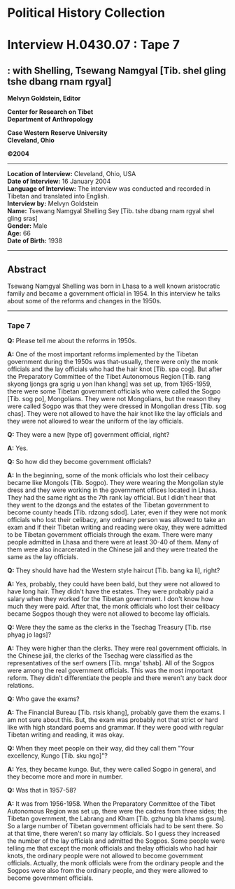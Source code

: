 # Political History Collection  
# Interview H.0430.07 : Tape 7  
##  : with Shelling, Tsewang Namgyal [Tib. shel gling tshe dbang rnam rgyal]  


**Melvyn Goldstein, Editor**  

**Center for Research on Tibet**  
**Department of Anthropology**  

**Case Western Reserve University**  
**Cleveland, Ohio**  

**©2004**  

---  
**Location of Interview:** Cleveland, Ohio, USA  
**Date of Interview:** 16 January 2004  
**Language of Interview:** The interview was conducted and recorded in Tibetan and translated into English.  
**Interview by:** Melvyn Goldstein  
**Name:** Tsewang Namgyal Shelling Sey [Tib. tshe dbang rnam rgyal shel gling sras]  
**Gender:** Male  
**Age:** 66  
**Date of Birth:** 1938  

---  
## Abstract  

 Tsewang Namgyal Shelling was born in Lhasa to a well known aristocratic family and became a government official in 1954. In this interview he talks about some of the reforms and changes in the 1950s.
  
---
### Tape 7  
**Q:**  Please tell me about the reforms in 1950s.   

**A:**  One of the most important reforms implemented by the Tibetan government during the 1950s was that-usually, there were only the monk officials and the lay officials who had the hair knot [Tib. spa cog]. But after the Preparatory Committee of the Tibet Autonomous Region [Tib. rang skyong ljongs gra sgrig u yon lhan khang] was set up, from 1965-1959, there were some Tibetan government officials who were called the Sogpo [Tib. sog po], Mongolians. They were not Mongolians, but the reason they were called Sogpo was that they were dressed in Mongolian dress [Tib. sog chas]. They were not allowed to have the hair knot like the lay officials and they were not allowed to wear the uniform of the lay officials.   

**Q:**  They were a new [type of] government official, right?   

**A:**  Yes.   

**Q:**  So how did they become government officials?   

**A:**  In the beginning, some of the monk officials who lost their celibacy became like Mongols (Tib. Sogpo). They were wearing the Mongolian style dress and they were working in the government offices located in Lhasa. They had the same right as the 7th rank lay official. But I didn't hear that they went to the dzongs and the estates of the Tibetan government to become county heads [Tib. rdzong sdod]. Later, even if they were not monk officials who lost their celibacy, any ordinary person was allowed to take an exam and if their Tibetan writing and reading were okay, they were admitted to be Tibetan government officials through the exam. There were many people admitted in Lhasa and there were at least 30-40 of them. Many of them were also incarcerated in the Chinese jail and they were treated the same as the lay officials.   

**Q:**  They should have had the Western style haircut [Tib. bang ka li], right?   

**A:**  Yes, probably, they could have been bald, but they were not allowed to have long hair. They didn't have the estates. They were probably paid a salary when they worked for the Tibetan government. I don't know how much they were paid. After that, the monk officials who lost their celibacy became Sogpos though they were not allowed to become lay officials.   

**Q:**  Were they the same as the clerks in the Tsechag Treasury [Tib. rtse phyag jo lags]?   

**A:**  They were higher than the clerks. They were real government officials. In the Chinese jail, the clerks of the Tsechag were classified as the representatives of the serf owners [Tib. mnga' tshab]. All of the Sogpos were among the real government officials. This was the most important reform. They didn't differentiate the people and there weren't any back door relations.   

**Q:**  Who gave the exams?   

**A:**  The Financial Bureau [Tib. rtsis khang], probably gave them the exams. I am not sure about this. But, the exam was probably not that strict or hard like with high standard poems and grammar. If they were good with regular Tibetan writing and reading, it was okay.   

**Q:**  When they meet people on their way, did they call them "Your excellency, Kungo [Tib. sku ngo]"?   

**A:**  Yes, they became kungo. But, they were called Sogpo in general, and they become more and more in number.   

**Q:**  Was that in 1957-58?   

**A:**  It was from 1956-1958. When the Preparatory Committee of the Tibet Autonomous Region was set up, there were the cadres from three sides; the Tibetan government, the Labrang and Kham [Tib. gzhung bla khams gsum]. So a large number of Tibetan government officials had to be sent there. So at that time, there weren't so many lay officials. So I guess they increased the number of the lay officials and admitted the Sogpos. Some people were telling me that except the monk officials and thelay officials who had hair knots, the ordinary people were not allowed to become government officials. Actually, the monk officials were from the ordinary people and the Sogpos were also from the ordinary people, and they were allowed to become government officials.   

